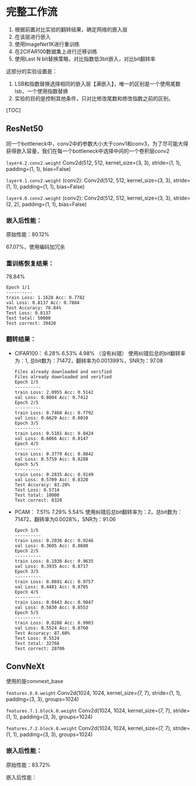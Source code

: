 # 完整工作流
1. 根据前置对比实验的翻转结果，确定网络的嵌入层
2. 在该层进行嵌入
3. 使用ImageNet1K进行重训练
4. 在2CIFAR100数据集上进行迁移训练
5. 使用Last N bit替换策略，对比指数低3bit嵌入，对比bit翻转率

这部分的实验设置是：

1. LSB和指数替换选择相同的嵌入层【满嵌入】，唯一的区别是一个使用尾数lsb，一个使用指数替换
2. 实验的目的是控制其他条件，只对比修改尾数和修改指数之前的区别。



[TOC]





## ResNet50

同一个bottleneck中，conv2中的参数大小大于conv1和conv3，为了尽可能大得获得嵌入容量，我们在每一个bottleneck中选择中间的一个卷积层conv2

`layer4.2.conv2.weight`
Conv2d(512, 512, kernel_size=(3, 3), stride=(1, 1), padding=(1, 1), bias=False)

`layer4.1.conv2.weight`
(conv2): Conv2d(512, 512, kernel_size=(3, 3), stride=(1, 1), padding=(1, 1), bias=False)

`layer4.0.conv2.weight`
(conv2): Conv2d(512, 512, kernel_size=(3, 3), stride=(2, 2), padding=(1, 1), bias=False)





### 嵌入后性能：

原始性能：80.12%

67.07%，使用编码加冗余



### 重训练恢复结果：

78.84%

```
Epoch 1/1
----------
train Loss: 1.1628 Acc: 0.7782
val Loss: 0.8137 Acc: 0.7884
Test Accuracy: 78.84%
Test Loss: 0.8137
Test total: 50000
Test correct: 39420
```



### 翻转结果：

- CIFAR100：
  6.28% 6.53% 4.98% （没有纠错）
  使用纠错后总的bit翻转率为：1,  总bit数为：71472，翻转率为0.001399%，SNR为：97.08

  ```
  Files already downloaded and verified
  Files already downloaded and verified
  Epoch 1/5
  ----------
  train Loss: 2.0955 Acc: 0.5142
  val Loss: 0.8804 Acc: 0.7412
  Epoch 2/5
  ----------
  train Loss: 0.7468 Acc: 0.7792
  val Loss: 0.6629 Acc: 0.8010
  Epoch 3/5
  ----------
  train Loss: 0.5181 Acc: 0.8424
  val Loss: 0.6066 Acc: 0.8147
  Epoch 4/5
  ----------
  train Loss: 0.3779 Acc: 0.8842
  val Loss: 0.5759 Acc: 0.8288
  Epoch 5/5
  ----------
  train Loss: 0.2835 Acc: 0.9149
  val Loss: 0.5709 Acc: 0.8320
  Test Accuracy: 83.20%
  Test Loss: 0.5714
  Test total: 10000
  Test correct: 8320
  ```

  

- PCAM：
  7.51% 7.29% 5.54%
  使用纠错后总bit翻转率为：2，总bit数为：71472，翻转率为0.0028%，SNR为：91.06

  ```
  Epoch 1/5
  ----------
  train Loss: 0.2036 Acc: 0.9246
  val Loss: 0.3605 Acc: 0.8680
  Epoch 2/5
  ----------
  train Loss: 0.1030 Acc: 0.9635
  val Loss: 0.3935 Acc: 0.8717
  Epoch 3/5
  ----------
  train Loss: 0.0691 Acc: 0.9757
  val Loss: 0.4481 Acc: 0.8705
  Epoch 4/5
  ----------
  train Loss: 0.0443 Acc: 0.9847
  val Loss: 0.5830 Acc: 0.8553
  Epoch 5/5
  ----------
  train Loss: 0.0288 Acc: 0.9903
  val Loss: 0.5524 Acc: 0.8760
  Test Accuracy: 87.60%
  Test Loss: 0.5524
  Test total: 32768
  Test correct: 28706
  ```

  



## ConvNeXt

使用的是convnext_base

`features.6.0.weight`
Conv2d(1024, 1024, kernel_size=(7, 7), stride=(1, 1), padding=(3, 3), groups=1024)

`features.7.1.block.0.weight`
Conv2d(1024, 1024, kernel_size=(7, 7), stride=(1, 1), padding=(3, 3), groups=1024)

`features.7.2.block.0.weight`
Conv2d(1024, 1024, kernel_size=(7, 7), stride=(1, 1), padding=(3, 3), groups=1024)



### 嵌入后性能：

原始性能：83.72%

嵌入后性能：



